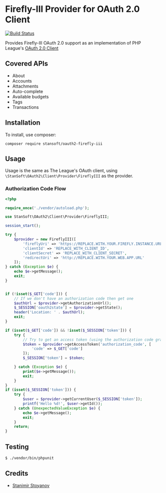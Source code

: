 # Firefly-III Provider for OAuth 2.0 Client
[![Build Status](https://travis-ci.com/StanSoftBG/oauth2-firefly-iii.svg?branch=master)](https://travis-ci.com/StanSoftBG/oauth2-firefly-iii)

Provides Firefly-III OAuth 2.0 support as an implementation of PHP League's [OAuth 2.0 Client](https://github.com/thephpleague/oauth2-client)

## Covered APIs
- About 
- Accounts
- Attachments
- Auto-complete
- Available budgets
- Tags
- Transactions

## Installation

To install, use composer:

```
composer require stansoft/oauth2-firefly-iii
```

## Usage

Usage is the same as The League's OAuth client, using `\StanSoft\OAuth2\Client\Provider\FireflyIII` as the provider.

### Authorization Code Flow

```php
<?php

require_once('./vendor/autoload.php');

use StanSoft\OAuth2\Client\Provider\FireflyIII;

session_start();

try {
	$provider = new FireflyIII([
		'fireflyUri' => 'https://REPLACE.WITH.YOUR.FIREFLY.INSTANCE.URL',
		'clientId' => 'REPLACE_WITH_CLIENT_ID',
		'clientSecret' => 'REPLACE_WITH_CLIENT_SECRET',
		'redirectUri' => 'http://REPLACE.WITH.YOUR.WEB.APP.URL'
	]);
} catch (Exception $e) {
	echo $e->getMessage();
	exit;
}


if (!isset($_GET['code'])) {
    // If we don't have an authorization code then get one
    $authUrl = $provider->getAuthorizationUrl();
    $_SESSION['oauth2state'] = $provider->getState();
    header('Location: ' . $authUrl);
    exit;
}

if (isset($_GET['code']) && !isset($_SESSION['token'])) {
    try {
        // Try to get an access token (using the authorization code grant)
        $token = $provider->getAccessToken('authorization_code', [
            'code' => $_GET['code']
        ]);
        $_SESSION['token'] = $token;

    } catch (Exception $e) {
        print($e->getMessage());
        exit;
    }
}
if (isset($_SESSION['token'])) {
	try {
		$user = $provider->getCurrentUser($_SESSION['token']);
		printf('Hello %d!', $user->getId());
	} catch (UnexpectedValueException $e) {
		echo $e->getMessage();
		exit;
	}
    return;
}
```

## Testing

``` bash
$ ./vendor/bin/phpunit
```

## Credits

- [Stanimir Stoyanov](https://github.com/stratoss)
